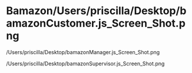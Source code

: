 # Bamazon/Users/priscilla/Desktop/bamazonCustomer.js_Screen_Shot.png

/Users/priscilla/Desktop/bamazonManager.js_Screen_Shot.png

/Users/priscilla/Desktop/bamazonSupervisor.js_Screen_Shot.png

